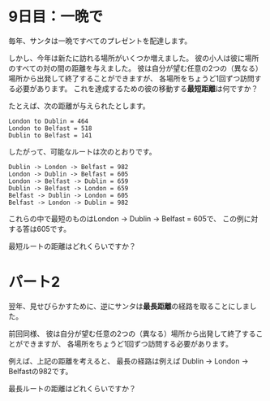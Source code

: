 # 9日目：一晩で

毎年、サンタは一晩ですべてのプレゼントを配達します。

しかし、今年は新たに訪れる場所がいくつか増えました。
彼の小人は彼に場所のすべての対の間の距離を与えました。
彼は自分が望む任意の2つの（異なる）場所から出発して終了することができますが、
各場所をちょうど1回ずつ訪問する必要があります。
これを達成するための彼の移動する**最短距離**は何ですか？

たとえば、次の距離が与えられたとします。

~~~
London to Dublin = 464
London to Belfast = 518
Dublin to Belfast = 141
~~~

したがって、可能なルートは次のとおりです。

~~~
Dublin -> London -> Belfast = 982
London -> Dublin -> Belfast = 605
London -> Belfast -> Dublin = 659
Dublin -> Belfast -> London = 659
Belfast -> Dublin -> London = 605
Belfast -> London -> Dublin = 982
~~~

これらの中で最短のものはLondon -> Dublin -> Belfast = 605で、
この例に対する答は605です。

最短ルートの距離はどれくらいですか？

# パート2

翌年、見せびらかすために、逆にサンタは**最長距離**の経路を取ることにしました。

前回同様、
彼は自分が望む任意の2つの（異なる）場所から出発して終了することができますが、
各場所をちょうど1回ずつ訪問する必要があります。

例えば、上記の距離を考えると、
最長の経路は例えば Dublin -> London -> Belfastの982です。

最長ルートの距離はどれくらいですか？
